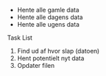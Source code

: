 * Hente alle gamle data
* Hente alle dagens data
* Hente alle ugens data

Task List
1. Find ud af hvor slap (datoen)
2. Hent potentielt nyt data
3. Opdater filen